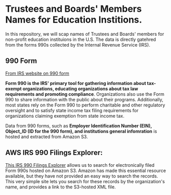 # Trustees and Boards' Members Names for Education Institions. 
 
In this repository, we will scap names of Trustees and Boards' members for non-profit education instituions in the U.S. The data is directly gatehred from the forms 990s collected by the Internal Revenue Service (IRS).  

## 990 Form
[From IRS website on 990 form]

**__Form 990 is the IRS' primary tool for gathering information about tax-exempt organizations, educating organizations about tax law requirements and promoting compliance__**. Organizations also use the Form 990 to share information with the public about their programs. Additionally, most states rely on the Form 990 to perform charitable and other regulatory oversight and to satisfy state income tax filing requirements for organizations claiming exemption from state income tax.


Data from 990 forms, such as **Employer Identification Number (EIN), Object_ID (ID for the 990 form), and institutions general infomration** is hosted and extracted from Amazon S3. 

## AWS IRS 990 Filings Explorer:
[This IRS 990 Filings Explorer] allows us to search for electronically filed Form 990s hosted on Amazon S3. Amazon has made this essential resource available, but they have not provided an easy way to search the records. This very simple site lets you search for these records by the organization's name, and provides a link to the S3-hosted XML file.


[This IRS 990 Filings Explorer]:http://irs-990-explorer.chrisgherbert.com/#aws-index-files
[From IRS website on 990 form]:https://www.irs.gov/charities-non-profits/form-990-resources-and-tools
